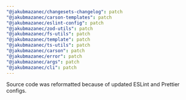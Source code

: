 ```yaml
---
"@jakubmazanec/changesets-changelog": patch
"@jakubmazanec/carson-templates": patch
"@jakubmazanec/eslint-config": patch
"@jakubmazanec/zod-utils": patch
"@jakubmazanec/fs-utils": patch
"@jakubmazanec/template": patch
"@jakubmazanec/ts-utils": patch
"@jakubmazanec/carson": patch
"@jakubmazanec/error": patch
"@jakubmazanec/args": patch
"@jakubmazanec/cli": patch
---
```


Source code was reformatted because of updated ESLint and Prettier configs.
